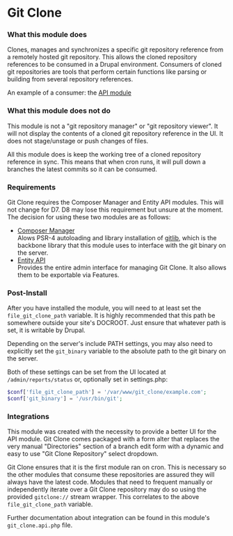 # Git Clone

### What this module does
Clones, manages and synchronizes a specific git repository reference from a remotely hosted git repository. This allows
the cloned repository references to be consumed in a Drupal environment. Consumers of cloned git repositories are tools
that perform certain functions like parsing or building from several repository references.

An example of a consumer: the <a href="https://www.drupal.org/project/api" target="_blank">API module</a>

### What this module does not do
This module is not a "git repository manager" or "git repository viewer". It will not display the contents of a cloned
git repository reference in the UI. It does not stage/unstage or push changes of files.

All this module does is keep the working tree of a cloned repository reference in sync. This means that when cron runs,
it will pull down a branches the latest commits so it can be consumed.

### Requirements
Git Clone requires the Composer Manager and Entity API modules. This will not change for D7. D8 may lose this
requirement but unsure at the moment. The decision for using these two modules are as follows:
- <a href="https://www.drupal.org/project/composer_manager" target="_blank">Composer Manager</a>  
  Alows PSR-4 autoloading and library installation of <a href="http://gitonomy.com/doc/gitlib/master/" target="_blank">gitlib</a>,
  which is the backbone library that this module uses to interface with the git binary on the server.
- <a href="https://www.drupal.org/project/entity" target="_blank">Entity API</a>  
  Provides the entire admin interface for managing Git Clone. It also allows them to be exportable via Features.
  
### Post-Install
After you have installed the module, you will need to at least set the `file_git_clone_path` variable. It is highly
recommended that this path be somewhere outside your site's DOCROOT. Just ensure that whatever path is set, it is
writable by Drupal.

Depending on the server's include PATH settings, you may also need to explicitly set the `git_binary` variable to the
absolute path to the git binary on the server.

Both of these settings can be set from the UI located at `/admin/reports/status` or, optionally set in settings.php:
```php
$conf['file_git_clone_path'] = '/var/www/git_clone/example.com';
$conf['git_binary'] = '/usr/bin/git';
```

### Integrations
This module was created with the necessity to provide a better UI for the API module. Git Clone comes packaged with a
form alter that replaces the very manual "Directories" section of a branch edit form with a dynamic and easy to
use "Git Clone Repository" select dropdown.

Git Clone ensures that it is the first module ran on cron. This is necessary so the other modules that consume these
repositories are assured they will always have the latest code. Modules that need to frequent manually or independently
iterate over a Git Clone repository may do so using the provided `gitclone://` stream wrapper. This correlates to the
above `file_git_clone_path` variable.
 
Further documentation about integration can be found in this module's `git_clone.api.php` file.
